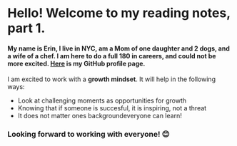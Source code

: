 # Hello! Welcome to my reading notes, part 1.

#### My name is Erin, I live in NYC, am a Mom of one daughter and 2 dogs, and a wife of a chef. I am here to do a full 180 in careers, and could not be more excited. [Here](https://github.com/ErinRanta) is my GitHub profile page.

I am excited to work with a **growth mindset**. It will help in the following ways:

- Look at challenging moments as opportunities for growth
- Knowing that if someone is succesful, it is inspiring, not a threat
- It does not matter ones backgroundeveryone can learn!

### Looking forward to working with everyone! :blush:






